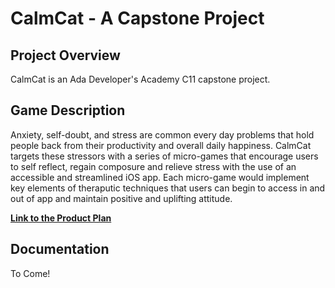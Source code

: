 # CalmCat - A Capstone Project

## Project Overview
CalmCat is an Ada Developer's Academy C11 capstone project.

## Game Description
Anxiety, self-doubt, and stress are common every day problems that hold people back from their productivity and overall daily happiness. CalmCat targets these stressors with a series of micro-games that encourage users to self reflect, regain composure and relieve stress with the use of an accessible and streamlined iOS app. Each micro-game would implement key elements of theraputic techniques that users can begin to access in and out of app and maintain positive and uplifting attitude.

**[Link to the  Product Plan](https://gist.github.com/hanalways/3e084a2da3f35338808a55813390fed7)**

## Documentation
To Come!
